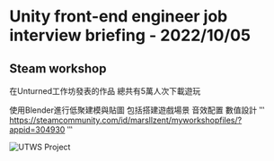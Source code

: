 # Unity front-end engineer job interview briefing - 2022/10/05

## Steam workshop 

在Unturned工作坊發表的作品
總共有5萬人次下載遊玩

使用Blender進行低聚建模與貼圖
包括搭建遊戲場景
音效配置
數值設計
‵‵‵
https://steamcommunity.com/id/marsllzent/myworkshopfiles/?appid=304930
‵‵‵

![UTWS Project](https://imgur.com/RsNuFd3.jpg)

